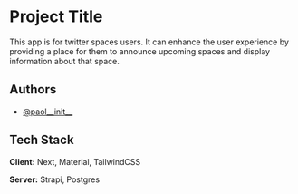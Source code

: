 
# Project Title

This app is for twitter spaces users.  It can enhance the user experience by providing a place for them to announce upcoming spaces and display information about that space.

## Authors

- [@paol__init__](https://www.github.com/paolourciullo)

  
## Tech Stack

**Client:** Next, Material, TailwindCSS

**Server:** Strapi, Postgres
